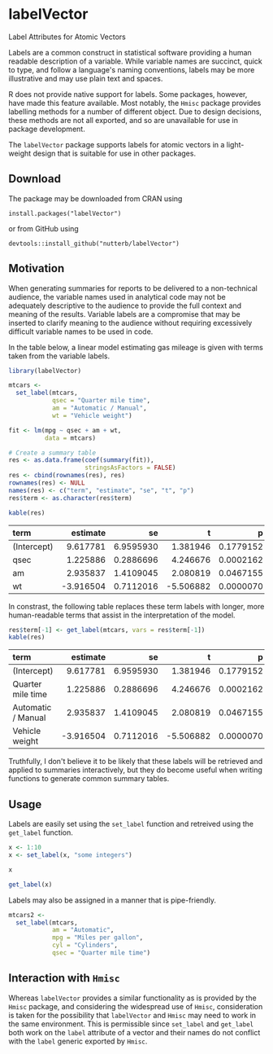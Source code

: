 # labelVector
Label Attributes for Atomic Vectors

Labels are a common construct in statistical software providing a human readable description of a variable. While variable names are succinct, quick to type, and follow a language's naming conventions, labels may  be more illustrative and may use plain text and spaces. 

R does not provide native support for labels. Some packages, however, have made this feature available.  Most notably, the `Hmisc` package provides labelling methods for a number of different object. Due to design decisions, these methods are not all exported, and so are unavailable for use in package development.  

The `labelVector` package supports labels for atomic vectors in a light-weight design that is suitable for use in other packages.

## Download

The package may be downloaded from CRAN using

    install.packages("labelVector")
    
or from GitHub using 

    devtools::install_github("nutterb/labelVector")

## Motivation 

When generating summaries for reports to be delivered to a non-technical audience, the variable names used in analytical code may not be adequately descriptive to the audience to provide the full context and meaning of the results.  Variable labels are a compromise that may be inserted to clarify meaning to the audience without requiring excessively difficult variable names to be used in code.

In the table below, a linear model estimating gas mileage is given with terms taken from the variable labels.

```r
library(labelVector)

mtcars <- 
  set_label(mtcars,
            qsec = "Quarter mile time",
            am = "Automatic / Manual",
            wt = "Vehicle weight")

fit <- lm(mpg ~ qsec + am + wt, 
          data = mtcars)

# Create a summary table
res <- as.data.frame(coef(summary(fit)), 
                     stringsAsFactors = FALSE)
res <- cbind(rownames(res), res)
rownames(res) <- NULL
names(res) <- c("term", "estimate", "se", "t", "p")
res$term <- as.character(res$term)

kable(res)
```

|term        |  estimate|        se|         t|         p|
|:-----------|---------:|---------:|---------:|---------:|
|(Intercept) |  9.617781| 6.9595930|  1.381946| 0.1779152|
|qsec        |  1.225886| 0.2886696|  4.246676| 0.0002162|
|am          |  2.935837| 1.4109045|  2.080819| 0.0467155|
|wt          | -3.916504| 0.7112016| -5.506882| 0.0000070|

In constrast, the following table replaces these term labels with longer, more human-readable terms that assist in the interpretation of the model.

```r
res$term[-1] <- get_label(mtcars, vars = res$term[-1])
kable(res)
```

|term               |  estimate|        se|         t|         p|
|:------------------|---------:|---------:|---------:|---------:|
|(Intercept)        |  9.617781| 6.9595930|  1.381946| 0.1779152|
|Quarter mile time  |  1.225886| 0.2886696|  4.246676| 0.0002162|
|Automatic / Manual |  2.935837| 1.4109045|  2.080819| 0.0467155|
|Vehicle weight     | -3.916504| 0.7112016| -5.506882| 0.0000070|

Truthfully, I don't believe it to be likely that these labels will be retrieved and applied to summaries interactively, but they do become useful when writing functions to generate common summary tables.

## Usage

Labels are easily set using the `set_label` function and retreived using the `get_label` function.

```r
x <- 1:10
x <- set_label(x, "some integers")

x

get_label(x)
```

Labels may also be assigned in a manner that is pipe-friendly.

```r
mtcars2 <- 
  set_label(mtcars,
            am = "Automatic",
            mpg = "Miles per gallon",
            cyl = "Cylinders",
            qsec = "Quarter mile time")
```

## Interaction with `Hmisc`

Whereas `labelVector` provides a similar functionality as is provided by the `Hmisc` package, and considering the widespread use of `Hmisc`, consideration is taken for the possibility that `labelVector` and `Hmisc` may need to work in the same environment. This is permissible since `set_label` and `get_label` both work on the `label` attribute of a vector and their names do not conflict with the `label` generic exported by `Hmisc`.
